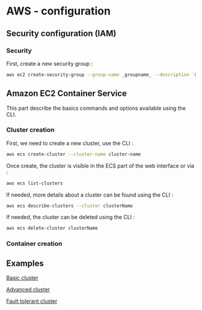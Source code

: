 # AWS - configuration

## Security configuration (IAM)

### Security

First, create a new security group :

```bash
aws ec2 create-security-group --group-name _groupname_ --description 'Description of the Group'
```

## Amazon EC2 Container Service

This part describe the basics commands and options available using the CLI.

### Cluster creation

First, we need to create a new cluster, use the CLI :

```bash
aws ecs create-cluster --cluster-name cluster-name
```

Once create, the cluster is visible in the ECS part of the web interface or via :

```bash
aws ecs list-clusters
```

If needed, more details about a cluster can be found using the CLI :

```bash
aws ecs describe-clusters --cluster clusterName
```

If needed, the cluster can be deleted using the CLI :

```bash
aws ecs delete-cluster clusterName
```

### Container creation



## Examples

[Basic cluster](AWS/basic.md)

[Advanced cluster](AWS/advanced.md)

[Fault tolerant cluster](AWS/fault_tolerant.md)
